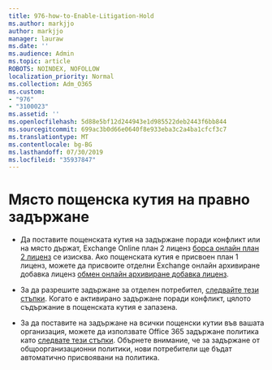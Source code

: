 ```yaml
---
title: 976-how-to-Enable-Litigation-Hold
ms.author: markjjo
author: markjjo
manager: lauraw
ms.date: ''
ms.audience: Admin
ms.topic: article
ROBOTS: NOINDEX, NOFOLLOW
localization_priority: Normal
ms.collection: Adm_O365
ms.custom:
- "976"
- "3100023"
ms.assetid: ''
ms.openlocfilehash: 5d88e5bf12d244943e1d985522deb2443f6bb844
ms.sourcegitcommit: 699ac3b0d66e0640f8e933eba3c2a4ba1cfcf3c7
ms.translationtype: MT
ms.contentlocale: bg-BG
ms.lasthandoff: 07/30/2019
ms.locfileid: "35937847"
---
```

# <a name="place-a-mailbox-on-legal-hold"></a>Място пощенска кутия на правно задържане

- Да поставите пощенската кутия на задържане поради конфликт или на място държат, Exchange Online план 2 лиценз [борса онлайн план 2 лиценз](https://docs.microsoft.com/office365/servicedescriptions/office-365-platform-service-description/office-365-plan-options) се изисква. Ако пощенската кутия е присвоен план 1 лиценз, можете да присвоите отделни Exchange онлайн архивиране добавка лиценз [обмен онлайн архивиране добавка лиценз](https://docs.microsoft.com/office365/servicedescriptions/exchange-online-archiving-service-description).

- За да разрешите задържане за отделен потребител, [следвайте тези стъпки](https://docs.microsoft.com/office365/SecurityCompliance/place-a-mailbox-on-litigation-hold). Когато е активирано задържане поради конфликт, цялото съдържание в пощенската кутия е запазена.

- За да поставите на задържане на всички пощенски кутии във вашата организация, можете да използвате Office 365 задържане политика като [следвате тези стъпки](https://docs.microsoft.com/en-us/office365/securitycompliance/create-a-litigation-hold). Обърнете внимание, че за задържане от общоорганизационни политики, нови потребители ще бъдат автоматично присвоявани на политика.
